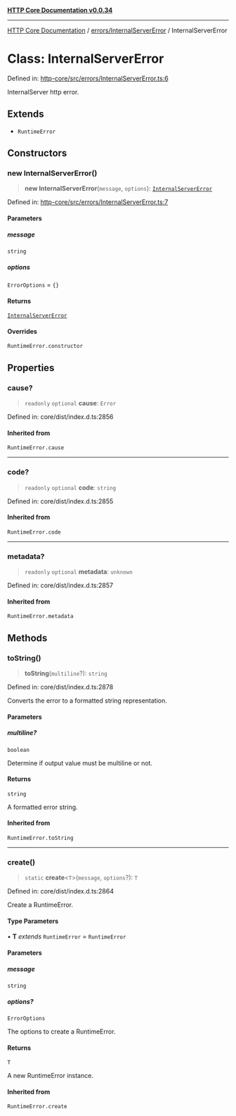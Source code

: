 [**HTTP Core Documentation v0.0.34**](../../../README.md)

***

[HTTP Core Documentation](../../../modules.md) / [errors/InternalServerError](../README.md) / InternalServerError

# Class: InternalServerError

Defined in: [http-core/src/errors/InternalServerError.ts:6](https://github.com/stonemjs/http-core/blob/eaa01dbfed8a1d56fab239821e27802dd54ab017/src/errors/InternalServerError.ts#L6)

InternalServer http error.

## Extends

- `RuntimeError`

## Constructors

### new InternalServerError()

> **new InternalServerError**(`message`, `options`): [`InternalServerError`](InternalServerError.md)

Defined in: [http-core/src/errors/InternalServerError.ts:7](https://github.com/stonemjs/http-core/blob/eaa01dbfed8a1d56fab239821e27802dd54ab017/src/errors/InternalServerError.ts#L7)

#### Parameters

##### message

`string`

##### options

`ErrorOptions` = `{}`

#### Returns

[`InternalServerError`](InternalServerError.md)

#### Overrides

`RuntimeError.constructor`

## Properties

### cause?

> `readonly` `optional` **cause**: `Error`

Defined in: core/dist/index.d.ts:2856

#### Inherited from

`RuntimeError.cause`

***

### code?

> `readonly` `optional` **code**: `string`

Defined in: core/dist/index.d.ts:2855

#### Inherited from

`RuntimeError.code`

***

### metadata?

> `readonly` `optional` **metadata**: `unknown`

Defined in: core/dist/index.d.ts:2857

#### Inherited from

`RuntimeError.metadata`

## Methods

### toString()

> **toString**(`multiline`?): `string`

Defined in: core/dist/index.d.ts:2878

Converts the error to a formatted string representation.

#### Parameters

##### multiline?

`boolean`

Determine if output value must be multiline or not.

#### Returns

`string`

A formatted error string.

#### Inherited from

`RuntimeError.toString`

***

### create()

> `static` **create**\<`T`\>(`message`, `options`?): `T`

Defined in: core/dist/index.d.ts:2864

Create a RuntimeError.

#### Type Parameters

• **T** *extends* `RuntimeError` = `RuntimeError`

#### Parameters

##### message

`string`

##### options?

`ErrorOptions`

The options to create a RuntimeError.

#### Returns

`T`

A new RuntimeError instance.

#### Inherited from

`RuntimeError.create`
